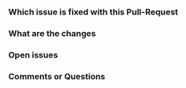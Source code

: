 ### Which issue is fixed with this Pull-Request

### What are the changes

### Open issues

### Comments or Questions
